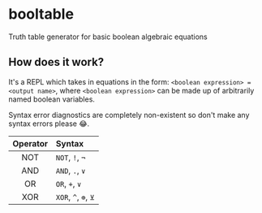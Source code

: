 # booltable

Truth table generator for basic boolean algebraic equations

## How does it work?

It's a REPL which takes in equations in the form: `<boolean expression> = <output name>`, where `<boolean expression>` can be made up of arbitrarily named boolean variables.

Syntax error diagnostics are completely non-existent so don't make any syntax errors please 😂.

| Operator | Syntax               |
|:--------:|:---------------------|
| NOT      | `NOT`, `!`, `¬`      |
| AND      | `AND`, `.`, `∨`      |
| OR       | `OR`, `+`, `∨`       |
| XOR      | `XOR`, `^`, `⊕`, `⊻` |
